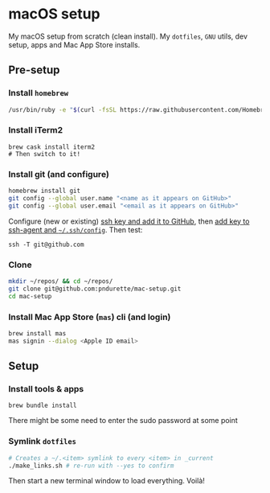 # macOS setup

My macOS setup from scratch (clean install). My `dotfiles`, `GNU` utils, dev setup, apps and Mac App Store installs.

## Pre-setup

### Install `homebrew`

```bash
/usr/bin/ruby -e "$(curl -fsSL https://raw.githubusercontent.com/Homebrew/install/master/install)"
```

### Install iTerm2

```
brew cask install iterm2
# Then switch to it!
```

### Install git (and configure)

```bash
homebrew install git
git config --global user.name "<name as it appears on GitHub>"
git config --global user.email "<email as it appears on GitHub>"
```

Configure (new or existing) [ssh key and add it to GitHub](https://help.github.com/articles/connecting-to-github-with-ssh/), then [add key to ssh-agent and `~/.ssh/config`](https://help.github.com/articles/generating-a-new-ssh-key-and-adding-it-to-the-ssh-agent/#adding-your-ssh-key-to-the-ssh-agent). Then test:

```
ssh -T git@github.com
```

### Clone

```bash
mkdir ~/repos/ && cd ~/repos/
git clone git@github.com:pndurette/mac-setup.git
cd mac-setup
```

### Install Mac App Store (`mas`) cli (and login)

```bash
brew install mas
mas signin --dialog <Apple ID email>
```

## Setup

### Install tools & apps

```
brew bundle install
```

There might be some need to enter the sudo password at some point

### Symlink `dotfiles`

```bash
# Creates a ~/.<item> symlink to every <item> in _current
./make_links.sh # re-run with --yes to confirm
```

Then start a new terminal window to load everything. Voilà!